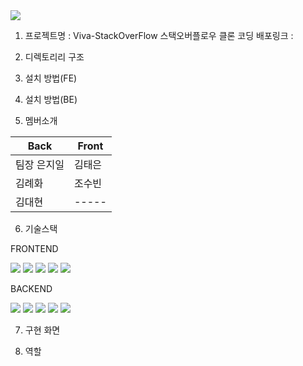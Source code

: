 <img src="https://capsule-render.vercel.app/api?type=waving&color=auto&height=200&section=header&text=Viva-StackOverFlow&fontSize=90" />

1. 프로젝트명 : Viva-StackOverFlow
스택오버플로우 클론 코딩
배포링크 : 

2. 디렉토리리 구조

3. 설치 방법(FE)
4. 설치 방법(BE)

5. 멤버소개


|Back|Front|
|-----|-----|
|팀장 은지일|김태은|
|김례화|조수빈|
|김대현|-----|

6. 기술스택

FRONTEND
<div>
	<img src="https://img.shields.io/badge/React-61DAFB?style=flat&logo=React&logoColor=white" />
	<img src="https://img.shields.io/badge/StyledComponent-DB7093?style=flat&logo=StyledComponent&logoColor=white" />
	<img src="https://img.shields.io/badge/Axios-5A29E4?style=flat&logo=Axios&logoColor=white" />
	<img src="https://img.shields.io/badge/Prettier-F7B93E?style=flat&logo=Prettier&logoColor=white" />
	<img src="https://img.shields.io/badge/ESLint-4B32C3?style=flat&logo=ESLint&logoColor=white" />
</div>

BACKEND
<div>
	<img src="https://img.shields.io/badge/React-61DAFB?style=flat&logo=React&logoColor=white" />
	<img src="https://img.shields.io/badge/StyledComponent-DB7093?style=flat&logo=StyledComponent&logoColor=white" />
	<img src="https://img.shields.io/badge/Axios-5A29E4?style=flat&logo=Axios&logoColor=white" />
	<img src="https://img.shields.io/badge/Prettier-F7B93E?style=flat&logo=Prettier&logoColor=white" />
	<img src="https://img.shields.io/badge/ESLint-4B32C3?style=flat&logo=ESLint&logoColor=white" />
</div>

7. 구현 화면

8. 역할
